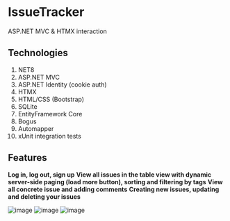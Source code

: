 # IssueTracker
ASP.NET MVC & HTMX interaction

## Technologies
1. NET8
2. ASP.NET MVC
3. ASP.NET Identity (cookie auth)
4. HTMX
5. HTML/CSS (Bootstrap)
6. SQLite
7. EntityFramework Core
8. Bogus
9. Automapper
10. xUnit integration tests

## Features
**Log in, log out, sign up**
**View all issues in the table view with dynamic server-side paging (load more button), sorting and filtering by tags**
**View all concrete issue  and adding comments**
**Creating new issues, updating and deleting your issues**


![image](https://github.com/user-attachments/assets/7ed3b264-76e1-4133-86da-2c80088fc76a)
![image](https://github.com/user-attachments/assets/2f880c6e-9507-4412-8063-fa21e52dd721)
![image](https://github.com/user-attachments/assets/e870e395-05e8-421a-9f0f-cb8d24530a91)

